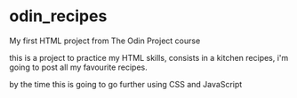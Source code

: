 # odin_recipes
My first HTML project from The Odin Project course

this is a project to practice my HTML skills, consists in a kitchen recipes, i'm going to post all my favourite recipes.

by the time this is going to go further using CSS and JavaScript